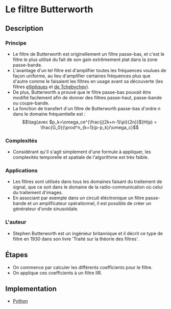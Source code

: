 # Le filtre Butterworth

## Description

### Principe

* Le filtre de Butterworth est originellement un filtre passe-bas, et c'est le filtre le plus utilisé du fait de son gain extrêmement plat dans la zone passe-bande.  
* L'avantage d'un tel filtre est d'amplifier toutes les fréquences voulues de façon uniforme, au lieu d'amplifier certaines fréquences plus que d'autre comme le faisaient les filtres en usage avant sa découverte (les filtres [elliptiques](https://fr.wikipedia.org/wiki/Filtre_elliptique) et [de Tchebychev](https://fr.wikipedia.org/wiki/Filtre_de_Tchebychev)).
* De plus, Butterworth a prouvé que le filtre passe-bas pouvait être modifié facilement afin de donner des filtres passe-haut, passe-bande ou coupe-bande.
* La fonction de transfert d'un filtre de Butterworth passe-bas d'ordre $n$ dans le domaine fréquentielle est :
$$\tag{avec $p_k=\omega_ce^{\frac{j(2k+n-1)\pi}{2n}}$}H(p) = \frac{G_0}{\prod^n_{k=1}(p-p_k)/\omega_c}$$

### Complexités

* Considérant qu'il s'agit simplement d'une formule à appliquer, les complexités temporelle et spatiale de l'algorithme est très faible.

### Applications

* Les filtres sont utilisés dans tous les domaines faisant du traitement de signal, que ce soit dans le domaine de la radio-communication où celui du traitement d'images.
* En associant par exemple dans un circuit éléctronique un filtre passe-bande et un amplificateur opérationnel, il est possible de créer un générateur d'onde sinusoïdale.

### L'auteur

* Stephen Butterworth est un ingénieur britannique et il décrit ce type de filtre en 1930 dans son livre 'Traité sur la théorie des filtres'.

## Étapes

* On commence par calculer les différents coefficients pour le filtre.
* On applique ces coefficients à un filtre IIR.

## Implementation

* [Python](https://github.com/CloudArmor/PyAlgorithms/audio_filters/butterworth_filter.py)
